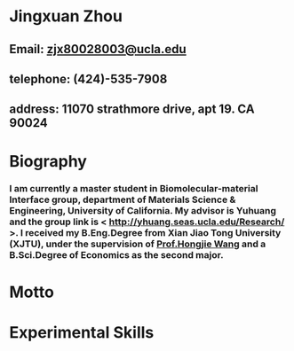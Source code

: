 # **Jingxuan Zhou**
## Email: zjx80028003@ucla.edu
## telephone: (424)-535-7908
## address: 11070 strathmore drive, apt 19. CA 90024



# **Biography**
### I am currently a master student in Biomolecular-material Interface group, department of Materials Science & Engineering, University of California. My advisor is Yuhuang and the group link is < http://yhuang.seas.ucla.edu/Research/ >. I received my B.Eng.Degree from Xian Jiao Tong University (XJTU), under the supervision of [Prof.Hongjie Wang](http://mse-en.xjtu.edu.cn/en/people_show.php?id=4388) and a B.Sci.Degree of Economics as the second major.

# Motto
## 

# Experimental Skills
# 
